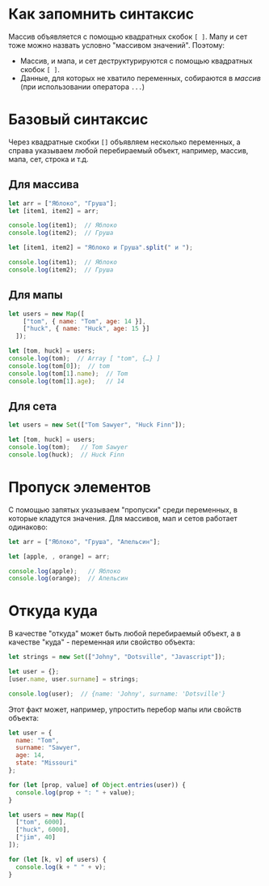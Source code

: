 # Как запомнить синтаксис

Массив объявляется с помощью квадратных скобок `[ ]`. Мапу и сет тоже можно назвать условно "массивом значений". Поэтому:

* Массив, и мапа, и сет деструктурируются с помощью квадратных скобок `[ ]`. 
* Данные, для которых не хватило переменных, собираются в *массив* (при использовании оператора `...`)

# Базовый синтаксис

Через квадратные скобки `[]` объявляем несколько переменных, а справа указываем любой перебираемый объект, например, массив, мапа, сет, строка и т.д.

## Для массива

```javascript
let arr = ["Яблоко", "Груша"];
let [item1, item2] = arr;

console.log(item1);  // Яблоко
console.log(item2);  // Груша
```

```javascript
let [item1, item2] = "Яблоко и Груша".split(" и ");

console.log(item1);  // Яблоко
console.log(item2);  // Груша
```

## Для мапы

```javascript
let users = new Map([
    ["tom", { name: "Tom", age: 14 }],
    ["huck", { name: "Huck", age: 15 }]
  ]);

let [tom, huck] = users;
console.log(tom);  // Array [ "tom", {…} ]
console.log(tom[0]);  // tom
console.log(tom[1].name);  // Tom
console.log(tom[1].age);   // 14
```

## Для сета

```javascript
let users = new Set(["Tom Sawyer", "Huck Finn"]);

let [tom, huck] = users;
console.log(tom);   // Tom Sawyer
console.log(huck);  // Huck Finn
```

# Пропуск элементов

С помощью запятых указываем "пропуски" среди переменных, в которые кладутся значения. Для массивов, мап и сетов работает одинаково:

```javascript
let arr = ["Яблоко", "Груша", "Апельсин"];

let [apple, , orange] = arr;

console.log(apple);   // Яблоко
console.log(orange);  // Апельсин
```

# Откуда куда

В качестве "откуда" может быть любой перебираемый объект, а в качестве "куда" - переменная или свойство объекта:

```javascript
let strings = new Set(["Johny", "Dotsville", "Javascript"]);

let user = {};
[user.name, user.surname] = strings;

console.log(user);  // {name: 'Johny', surname: 'Dotsville'}
```

Этот факт может, например, упростить перебор мапы или свойств объекта:

```javascript
let user = {
  name: "Tom",
  surname: "Sawyer",
  age: 14,
  state: "Missouri"
};

for (let [prop, value] of Object.entries(user)) {
  console.log(prop + ": " + value);
}
```

```javascript
let users = new Map([
  ["tom", 6000],
  ["huck", 6000],
  ["jim", 40]
]);

for (let [k, v] of users) {
  console.log(k + " " + v);
}
```

